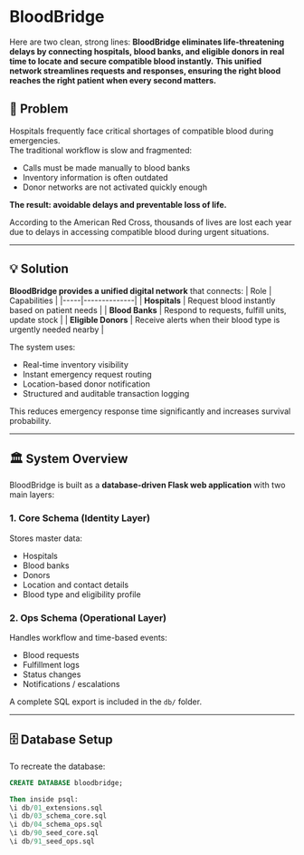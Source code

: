 # BloodBridge
Here are two clean, strong lines:  **BloodBridge eliminates life-threatening delays by connecting hospitals, blood banks, and eligible donors in real time to locate and secure compatible blood instantly.** **This unified network streamlines requests and responses, ensuring the right blood reaches the right patient when every second matters.**

## 🚨 Problem

Hospitals frequently face critical shortages of compatible blood during emergencies.  
The traditional workflow is slow and fragmented:

- Calls must be made manually to blood banks  
- Inventory information is often outdated  
- Donor networks are not activated quickly enough  

**The result: avoidable delays and preventable loss of life.**

According to the American Red Cross, thousands of lives are lost each year due to delays in accessing compatible blood during urgent situations.

---

## 💡 Solution

**BloodBridge provides a unified digital network** that connects:
| Role | Capabilities |
|-----|--------------|
| **Hospitals** | Request blood instantly based on patient needs |
| **Blood Banks** | Respond to requests, fulfill units, update stock |
| **Eligible Donors** | Receive alerts when their blood type is urgently needed nearby |

The system uses:
- Real-time inventory visibility
- Instant emergency request routing
- Location-based donor notification
- Structured and auditable transaction logging

This reduces emergency response time significantly and increases survival probability.

---

## 🏛 System Overview

BloodBridge is built as a **database-driven Flask web application** with two main layers:

### 1. **Core Schema (Identity Layer)**
Stores master data:
- Hospitals
- Blood banks
- Donors
- Location and contact details
- Blood type and eligibility profile

### 2. **Ops Schema (Operational Layer)**
Handles workflow and time-based events:
- Blood requests
- Fulfillment logs
- Status changes
- Notifications / escalations

A complete SQL export is included in the `db/` folder.

---

## 🗄 Database Setup

To recreate the database:

```sql
CREATE DATABASE bloodbridge;

Then inside psql:
\i db/01_extensions.sql
\i db/03_schema_core.sql
\i db/04_schema_ops.sql
\i db/90_seed_core.sql
\i db/91_seed_ops.sql
